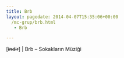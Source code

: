 ```yaml
---
title: Brb
layout: pagedate: 2014-04-07T15:35:06+00:00
  /mc-grup/brb.html
   - Brb

---
```

[<del>indir</del>] | Brb &#8211; Sokakların Müziği